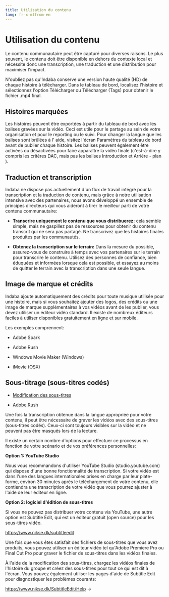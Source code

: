 ```yaml
---
title: Utilisation du contenu
lang: fr-x-mtfrom-en
---
```

<ReadTime/> 

<Steps :step="5"/> 

# Utilisation du contenu  

<Leader> 

 Le contenu communautaire peut être capturé pour diverses raisons. Le plus souvent, le contenu doit être disponible en dehors du contexte local et nécessite donc une transcription, une traduction et une distribution pour maximiser l&#39;impact.  

</Leader> 

<Tip title="Où sont mes vidéos?"> 

 N&#39;oubliez pas qu&#39;Indaba conserve une version haute qualité (HD) de chaque histoire à télécharger. Dans le tableau de bord, localisez l&#39;histoire et sélectionnez l&#39;option <span class="code">Télécharger</span> ou <span class="code">Télécharger (Tags)</span> pour obtenir le fichier <span class="code">.mp4</span> final.  

</Tip> 

## Histoires marquées  

 Les histoires peuvent être exportées à partir du tableau de bord avec les balises <span class="code">gravées</span> sur la vidéo. Ceci est utile pour le partage au sein de votre organisation et pour le reporting ou le suivi. Pour changer la langue que les balises sont <span class="code">brûlées</span> à l&#39; aide, visitez l&#39;écran <span class="code">Paramètres</span> du tableau de bord avant de publier chaque histoire. Les balises peuvent également être activées ou désactivées pour faire apparaître la vidéo finale (c&#39;est-à-dire y compris les critères DAC, mais pas les balises <span class="code">Introduction</span> et <span class="code">Arrière</span> - <span class="code">plan</span> ).  

## Traduction et transcription  

 Indaba ne dispose pas actuellement d&#39;un flux de travail intégré pour la transcription et la traduction de contenu, mais grâce à notre utilisation intensive avec des partenaires, nous avons développé un ensemble de principes directeurs qui vous aideront à tirer le meilleur parti de votre contenu communautaire:  

<ul><li> <strong>Transcrire uniquement le contenu que vous distribuerez:</strong> cela semble simple, mais ne gaspillez pas de ressources pour obtenir du contenu transcrit qui ne sera pas partagé. Ne transcrivez que les histoires finales produites par les communautés. </li></ul> 
<ul><li> <strong>Obtenez la transcription sur le terrain:</strong> Dans la mesure du possible, assurez-vous de construire à temps avec vos partenaires sur le terrain pour transcrire le contenu. Utilisez des personnes de confiance, bien éduquées et informées lorsque cela est possible, et essayez au moins de quitter le terrain avec la transcription dans une seule langue. </li></ul> 

## Image de marque et crédits  

 Indaba ajoute automatiquement des crédits pour toute musique utilisée pour une histoire, mais si vous souhaitez ajouter des logos, des crédits ou une image de marque supplémentaires à vos vidéos avant de les publier, vous devez utiliser un éditeur vidéo standard. Il existe de nombreux éditeurs faciles à utiliser disponibles gratuitement en ligne et sur mobile.  

 Les exemples comprennent:  

<ul><li> Adobe Spark </li></ul> 
<ul><li> Adobe Rush </li></ul> 
<ul><li> Windows Movie Maker (Windows) </li></ul> 
<ul><li> iMovie (OSX) </li></ul> 

## Sous-titrage (sous-titres codés)  

<Materials title="Matériaux"> 

<ul><li> <a href="https://www.nikse.dk/subtitleedit">Modification des sous-titres</a> </li></ul> 
<ul><li> <a href="https://www.nikse.dk/subtitleedit">Adobe Rush</a> </li></ul> 

</Materials> 

 Une fois la transcription obtenue dans la langue appropriée pour votre contenu, il peut être nécessaire de <span class="code">graver les</span> vidéos avec des sous-titres (sous-titres codés). Ceux-ci sont toujours visibles sur la vidéo et ne peuvent pas être masqués lors de la lecture.  

 Il existe un certain nombre d&#39;options pour effectuer ce processus en fonction de votre scénario et de vos préférences personnelles:  

 <strong>Option 1: YouTube Studio</strong>  

 Nous vous recommandons d&#39;utiliser YouTube Studio (studio.youtube.com) qui dispose d&#39;une bonne fonctionnalité de transcription. Si votre vidéo est dans l&#39;une des langues internationales prises en charge par leur plate-forme, environ 30 minutes après le téléchargement de votre contenu, elle contiendra une transcription de votre vidéo que vous pourrez ajuster à l&#39;aide de leur éditeur en ligne.  

 <strong>Option 2: logiciel d&#39;édition de sous-titres</strong>  

 Si vous ne pouvez pas distribuer votre contenu via YouTube, une autre option est Subtitle Edit, qui est un éditeur gratuit (open source) pour les sous-titres vidéo.  

 <a href="https://www.nikse.dk/subtitleedit">https://www.nikse.dk/subtitleedit</a>  

 Une fois que vous êtes satisfait des fichiers de sous-titres que vous avez produits, vous pouvez utiliser un éditeur vidéo tel qu&#39;Adobe Premiere Pro ou Final Cut Pro pour <span class="code">graver</span> le fichier de sous-titres dans les vidéos finales.  

 À l&#39;aide de la modification des sous-titres, chargez les vidéos finales de l&#39;histoire du groupe et créez des sous-titres pour tout ce qui est dit à l&#39;écran. Vous pouvez également utiliser les pages d&#39;aide de Subtitle Edit pour diagnostiquer les problèmes courants:  

 <a href="https://www.nikse.dk/SubtitleEdit/Help">https://www.nikse.dk/SubtitleEdit/Help</a> -&gt;  


